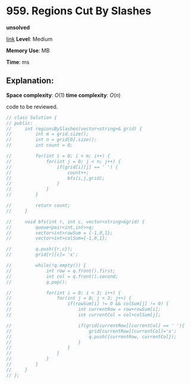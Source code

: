 # 959. Regions Cut By Slashes

**unsolved**

[link](https://leetcode.com/problems/regions-cut-by-slashes/)
**Level**: Medium 

**Memory Use**:   MB

**Time**:  ms

**Explanation**:
- 

**Space complexity**: $O(1)$
**time complexity**: $O(n)$

code to be reviewed.
```cpp
// class Solution {
// public:
//     int regionsBySlashes(vector<string>& grid) {
//         int m = grid.size();
//         int n = grid[0].size();
//         int count = 0;

//         for(int i = 0; i < m; i++) {
//             for(int j = 0; j < n; j++) {
//                 if(grid[i][j] == ' ') {
//                     count++;
//                     bfs(i,j,grid);
//                 }
//             }
//         }

//         return count;
//     }

//     void bfs(int r, int c, vector<string>&grid) {
//         queue<pair<int,int>>q;
//         vector<int>rowSum = {-1,0,1};
//         vector<int>colSum={-1,0,1};

//         q.push({r,c});
//         grid[r][c]= 'x';

//         while(!q.empty()) {
//             int row = q.front().first;
//             int col = q.front().second;
//             q.pop();

//             for(int i = 0; i < 3; i++) {
//                 for(int j = 0; j < 3; j++) {
//                     if(rowSum[i] != 0 && colSum[j] != 0) {
//                         int currentRow = row+rowSum[i];
//                         int currentCol = col+colSum[j];

//                         if(grid[currentRow][currentCol] == ' '){
//                             grid[currentRow][currentCol]='x';
//                             q.push({currentRow, currentCol});
//                         }
//                     }
//                 }
//             }            
//         }
//     }
// };



```

